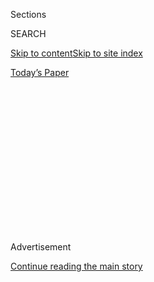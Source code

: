 <div id="app">

<div>

<div>

<div>

<div class="NYTAppHideMasthead css-1q2w90k e1suatyy0">

<div class="section css-ui9rw0 e1suatyy2">

<div class="css-eph4ug er09x8g0">

<div class="css-6n7j50">

</div>

<span class="css-1dv1kvn">Sections</span>

<div class="css-10488qs">

<span class="css-1dv1kvn">SEARCH</span>

</div>

[Skip to content](#site-content)[Skip to site index](#site-index)

</div>

<div class="css-10698na e1huz5gh0">

</div>

</div>

<div id="masthead-bar-one" class="section hasLinks css-15hmgas e1csuq9d3">

<div class="css-uqyvli e1csuq9d0">

</div>

<div class="css-1uqjmks e1csuq9d1">

</div>

<div class="css-9e9ivx">

[](https://myaccount.nytimes.com/auth/login?response_type=cookie&client_id=vi)

</div>

<div class="css-1bvtpon e1csuq9d2">

[Today’s Paper](https://www.nytimes.com/section/todayspaper)

</div>

</div>

</div>

</div>

<div data-aria-hidden="false">

<div id="site-content" role="main">

<div>

<div class="css-1aor85t" style="opacity:0.000000001;z-index:-1;visibility:hidden">

<div class="css-1hqnpie">

<div class="css-epjblv">

<span class="css-100wwgy">At Home (and in the Garden) With Rosita
Missoni</span>

</div>

<div class="css-k008qs">

<div class="css-o5pzib">

<span class="css-18z7m18"></span>

<div>

</div>

</div>

<span class="css-1n6z4y">https://nyti.ms/2v93Mv7</span>

<div class="css-1705lsu">

<div class="css-4xjgmj">

<div class="css-4skfbu" role="toolbar" data-aria-label="Social Media Share buttons, Save button, and Comments Panel with current comment count" data-testid="share-tools">

  - 
  - 
  - 
  - 
    
    <div class="css-6n7j50">
    
    </div>

  - 
  - 

</div>

</div>

</div>

</div>

</div>

</div>

<div id="NYT_TOP_BANNER_REGION" class="css-13pd83m">

</div>

<div id="top-wrapper" class="css-1sy8kpn">

<div id="top-slug" class="css-l9onyx">

Advertisement

</div>

[Continue reading the main story](#after-top)

<div class="ad top-wrapper" style="text-align:center;height:100%;display:block;min-height:250px">

<div id="top" class="place-ad" data-position="top" data-size-key="top">

</div>

</div>

<div id="after-top">

</div>

</div>

<div id="sponsor-wrapper" class="css-1hyfx7x">

<div id="sponsor-slug" class="css-19vbshk">

Supported by

</div>

[Continue reading the main story](#after-sponsor)

<div id="sponsor" class="ad sponsor-wrapper" style="text-align:center;height:100%;display:block">

</div>

<div id="after-sponsor">

</div>

</div>

<div class="css-1vkm6nb ehdk2mb0">

# At Home (and in the Garden) With Rosita Missoni

</div>

<div class="sizeMedium layoutHorizontal css-134dzg0 ejvbdkh1">

[](https://www.nytimes.com/slideshow/2017/07/11/t-magazine/food/a-visit-with-rosita-missoni-in-milan.html)

<div class="css-5nx6oe">

## A Visit With Rosita Missoni in Milan

<div class="css-1xhl2m">

11 Photos

View Slide Show <span class="css-t4350i">›</span>

</div>

</div>

<div class="css-79elbk">

<div class="css-hyytny">

</div>

![](https://static01.nyt.com/images/2017/07/11/t-magazine/food/rosita-missoni-slide-ULFV/rosita-missoni-slide-ULFV-articleLarge.jpg?quality=75&auto=webp&disable=upscale)

</div>

<div class="css-17ai7jg e15qwgfe0">

<span class="css-1l9o2ey e13ogyst0">Federico Ciamei</span>

</div>

</div>

<div class="css-xt80pu e12qa4dv0">

<div class="css-18e8msd">

<div class="css-vp77d3 epjyd6m0">

<div class="css-1baulvz">

By <span class="css-1baulvz last-byline" itemprop="name">Laura
Rysman</span>

</div>

</div>

  - July 11, 2017

  - 
    
    <div class="css-4xjgmj">
    
    <div class="css-d8bdto" role="toolbar" data-aria-label="Social Media Share buttons, Save button, and Comments Panel with current comment count" data-testid="share-tools">
    
      - 
      - 
      - 
      - 
        
        <div class="css-6n7j50">
        
        </div>
    
      - 
      - 
    
    </div>
    
    </div>

</div>

</div>

<div class="section meteredContent css-1r7ky0e" name="articleBody" itemprop="articleBody">

<div class="css-1fanzo5 StoryBodyCompanionColumn">

<div class="css-53u6y8">

Rosita Missoni, the hardworking 85-year-old matriarch and co-founder of
one of today’s great luxury fashion brands, is crouched in the mud of
her vegetable garden, showing me her summer crops. “It’s a little
support for our kitchen,” she says of the garden, surveying the growth
of her vegetable supply. We are exploring the grounds of her home in
Sumirago, in the forested hills north of Milan. The Missoni factory is
just beyond a row of dogwood bushes and pine trees.

Inside the wooden gates of a small tract of vegetables, Missoni
indicates rows of garlic shoots, underripe tomatoes, clusters of
cucumbers, blooming heads of cabbage, and a queue of sharp-scented
yellow marigolds keeping pests at bay. She leads on through a vast jade
meadow lined with oak and ash trees, where two thoroughly inert dogs
languish on the grass. “Our guardians,” Missoni says affectionately, her
braided ducktail falling over one shoulder. Tied with a Missoni ribbon,
the braid is an eccentric flourish to her pragmatic short hair — not
altogether surprising from the woman who figured out how to turn knits
into a kaleidoscopic whir of zigzags, stipples and stripes.

</div>

</div>

<div class="css-79elbk" data-testid="photoviewer-wrapper">

<div class="css-z3e15g" data-testid="photoviewer-wrapper-hidden">

</div>

<div class="css-1a48zt4 ehw59r15" data-testid="photoviewer-children">

![<span class="css-1l9o2ey e13ogyst0" data-aria-hidden="true">A fanatic
for colors, Missoni disappears into a thicket of high-stemmed blue
hydrangeas in the garden to pick a particularly purple bloom for her
bouquet.</span><span class="css-1nlbvxy e1z0qqy90" itemprop="copyrightHolder"><span class="css-1ly73wi e1tej78p0">Credit...</span><span>Federico
Ciamei</span></span>](https://static01.nyt.com/images/2017/07/11/t-magazine/food/rosita-missoni-slide-WDK7/rosita-missoni-slide-WDK7-articleLarge.jpg?quality=75&auto=webp&disable=upscale)

</div>

</div>

<div class="css-1fanzo5 StoryBodyCompanionColumn">

<div class="css-53u6y8">

Rosita and Ottavio Missoni married in 1953, founding their knitwear
company the same year; five years later the couple filled the windows of
Milan’s La Rinascente department store with the first dresses to bear
their last name. (At Milan’s Palazzo Reale, a current exhibition of the
store’s 100th anniversary recreates that same installation.) In the
‘60s, Rosita invented the warped, woodgrain-like weave of their now
signature *fiammato* pattern, using a cutting-edge knitting machine and
old skeins of fringe from her grandparents’ shawl factory. “That opened
up a world for us,” she says. “From there, my husband started his design
experiments with patterns.” Those patterns became as singularly
recognizable as any logo, establishing Missoni as a luxury powerhouse,
and helping Italy (and Milan in particular) to dominate the emerging
ready-to-wear market. The brand, still family-owned, has been led by
their daughter Angela since 1997; Rosita, after a few months of “trying
to live like a grandmother,” returned to work, this time as the creative
director of Missoni Home.

</div>

</div>

<div class="css-1fanzo5 StoryBodyCompanionColumn">

<div class="css-53u6y8">

Missoni has always been a fanatic for colors, and in the garden she
disappears into a thicket of high-stemmed blue hydrangeas to pick a
particularly purple bloom for her bouquet. Dropping it into her wicker
basket, she heads to her second vegetable plot, this one full of
chicory, mint, San Marzano tomatoes and long-fingered zucchini plants —
their sunny blossoms in full glory after the earlier morning rain.
Missoni squats in the wet earth and snips off a few for the day’s lunch,
depositing the harvest in her wicker basket before cutting a handful of
rosemary branches and waving their piney perfume under my nose. “For our
little pizzas,” she says. “A house specialty.”

As a child, Missoni was scrawny and sickly. Her parents sent her to a
school “with a marvelous garden” on the Ligurian coast where she grew
robust on the sea air and a diet of fish. The experience seems to have
worked — she is as energetic and spry as one could hope to be at any
age. Missoni brags about scuba diving for shellfish (“It’s my passion,”
she says. “That’s why I have such good lungs and can climb mountains at
85.”) and is tireless in our two-hour tour of the sprawling garden. But
her delicate childhood also intimately acquainted her with fashion —
kept inside in her youngest days, Missoni passed the time at her
grandparents’ factory by making paper dolls from the atelier’s
international style magazines. “There among the fabric and the patterns,
I learned all about ‘30s fashion, cutting it out in silhouettes,” she
says. It was the beginning of a lifelong calling.

</div>

</div>

<div class="css-79elbk" data-testid="photoviewer-wrapper">

<div class="css-z3e15g" data-testid="photoviewer-wrapper-hidden">

</div>

<div class="css-1a48zt4 ehw59r15" data-testid="photoviewer-children">

<div class="css-1xdhyk6 erfvjey0">

<span class="css-1ly73wi e1tej78p0">Image</span>

<div class="css-zjzyr8">

<div data-testid="lazyimage-container" style="height:290px">

</div>

</div>

</div>

<span class="css-1l9o2ey e13ogyst0" data-aria-hidden="true">In the
glass-encased dining room facing out over the green slope of the garden,
the table is always set with a medley of pieces from the Missoni Home
line, which Rosita has designed since 1997 when her daughter Angela
became creative director of the
brand.</span><span class="css-1nlbvxy e1z0qqy90" itemprop="copyrightHolder"><span class="css-1ly73wi e1tej78p0">Credit...</span><span>Federico
Ciamei</span></span>

</div>

</div>

<div class="css-1fanzo5 StoryBodyCompanionColumn">

<div class="css-53u6y8">

Missoni deposits her vegetables, herbs and flowers in the kitchen as the
cook begins to prepare risotto and church bells chime the noon hour.
Still buzzing around, arranging flowers, carrying chairs from one room
to another, and pulling out books to show me designs from the past,
Missoni proffers some thoughts on her vitality. “It’s luck,
undoubtedly,” she says. “I’ve been passionately dedicated to my
career, so it’s never worn me out. I live in the kind of beautiful place
where my husband and I wanted to spend our weekends. I have my children
close by, and friends that come visit on Sundays.”

It’s a simple recipe for a happy life — and an enduring one. “I’ve been
able to overcome even terrible times,” she says, her voice softening as
she recounts a year of tragedy. In 2013, a plane carrying her eldest son
and his wife disappeared in Venezuela. Ottavio passed away just a few
months later. “At least, I’m rarely alone at the table here,” she says,
coming back to life.

</div>

</div>

<div class="css-1fanzo5 StoryBodyCompanionColumn">

<div class="css-53u6y8">

At lunch, Missoni fills glasses with white wine and takes the head of
the table. After rounds of chicory salad, poached eggs, rosemary-topped
pizzas, and zucchini risotto, she insists on taking me to the factory
next door, where she will spend the rest of the day at work, as she has
for over six decades. “We had a lovely morning in the garden, didn’t
we?” she says, leading me out by the shoulder. “But my real place is
in the office.”

</div>

</div>

<div class="css-79elbk" data-testid="photoviewer-wrapper">

<div class="css-z3e15g" data-testid="photoviewer-wrapper-hidden">

</div>

<div class="css-1a48zt4 ehw59r15" data-testid="photoviewer-children">

<div class="css-1xdhyk6 erfvjey0">

<span class="css-1ly73wi e1tej78p0">Image</span>

<div class="css-zjzyr8">

<div data-testid="lazyimage-container" style="height:290px">

</div>

</div>

</div>

<span class="css-1l9o2ey e13ogyst0" data-aria-hidden="true">“I’ve been
passionately dedicated to my career, so it’s never worn me out,” Missoni
says, proffering some thoughts on her vitality. “I live in the kind of
beautiful place where my husband and I wanted to spend our weekends. I
have my children close by, and friends that come visit on Sundays.” It’s
a simple recipe for a happy
existence.</span><span class="css-1nlbvxy e1z0qqy90" itemprop="copyrightHolder"><span class="css-1ly73wi e1tej78p0">Credit...</span><span>Federico
Ciamei</span></span>

</div>

</div>

<div class="css-1fanzo5 StoryBodyCompanionColumn">

<div class="css-53u6y8">

## **Rosita’s Summer Zucchini Risotto**

This risotto eschews the white wine of a traditional recipe to leave the
flavor of the fresh vegetables intact. Though best when eaten right
after cooking, it makes a great leftover dish as well: risotto saltato,
which can be made by pan frying a thin pancake of the risotto with olive
oil in a covered, nonstick pan, flipping it when a well-crisped skin
develops. “The favorite version of children,” Missoni laughs.

4-5 tablespoons butter  
1 small white onion, finely chopped  
1 pound Carnaroli rice  
Meat or vegetable broth  
6 small zucchinisA handful of fresh basil and parsley  
5 tablespoons freshly grated Parmesan cheese  
Extra virgin olive oil  
Salt and pepper to taste

1\. Bring a pot of broth to a simmer and keep it warm on another burner
as you cook.  

2\. Place a chunk of butter (around 2-3 tablespoons) in a pot with
enough depth to cook the rice. Melt over medium heat.

3\. Add chopped onions and cook lightly, then add the rice and allow it
to toast in the butter for a few minutes.

4\. Add four ladles of broth to the rice, then add chopped zucchini.

5\. Continue ladling in broth to the rice, stirring all the while, and
cook until the texture of the rice is just cooked through (usually
around 20-25 minutes).

</div>

</div>

<div class="css-1fanzo5 StoryBodyCompanionColumn">

<div class="css-53u6y8">

6\. Add the herbs when the heat is off.

7\. Stir in the cheese, then add a knob of butter and a dash of oil.

8\. Stir to combine and then allow the risotto to sit for a couple of
minutes before serving.

</div>

</div>

</div>

<div>

</div>

<div>

</div>

<div>

</div>

<div>

<div id="bottom-wrapper" class="css-1ede5it">

<div id="bottom-slug" class="css-l9onyx">

Advertisement

</div>

[Continue reading the main story](#after-bottom)

<div id="bottom" class="ad bottom-wrapper" style="text-align:center;height:100%;display:block;min-height:90px">

</div>

<div id="after-bottom">

</div>

</div>

</div>

</div>

</div>

## Site Index

<div>

</div>

## Site Information Navigation

  - [© <span>2020</span> <span>The New York Times
    Company</span>](https://help.nytimes.com/hc/en-us/articles/115014792127-Copyright-notice)

<!-- end list -->

  - [NYTCo](https://www.nytco.com/)
  - [Contact
    Us](https://help.nytimes.com/hc/en-us/articles/115015385887-Contact-Us)
  - [Work with us](https://www.nytco.com/careers/)
  - [Advertise](https://nytmediakit.com/)
  - [T Brand Studio](http://www.tbrandstudio.com/)
  - [Your Ad
    Choices](https://www.nytimes.com/privacy/cookie-policy#how-do-i-manage-trackers)
  - [Privacy](https://www.nytimes.com/privacy)
  - [Terms of
    Service](https://help.nytimes.com/hc/en-us/articles/115014893428-Terms-of-service)
  - [Terms of
    Sale](https://help.nytimes.com/hc/en-us/articles/115014893968-Terms-of-sale)
  - [Site Map](https://spiderbites.nytimes.com)
  - [Help](https://help.nytimes.com/hc/en-us)
  - [Subscriptions](https://www.nytimes.com/subscription?campaignId=37WXW)

</div>

</div>

</div>

</div>
